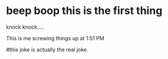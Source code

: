 # beep boop this is the first thing



knock knock.....

This is me screwing things up at 1:51 PM

#this joke is actually the real joke.
